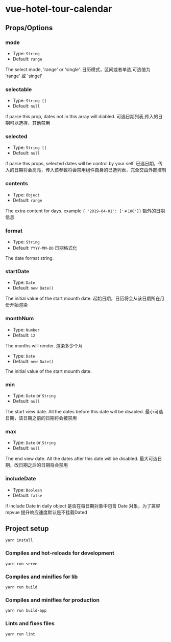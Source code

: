 # vue-hotel-tour-calendar

## Props/Options

### mode

- Type: `String`
- Default: `range`

The select mode, 'range' or 'single'.
日历模式，区间或者单选,可选值为 'range' 或 'singel'

### selectable

- Type: `String []`
- Default: `null`

if parse this prop, dates not in  this array will diabled.
可选日期列表,传入的日期可以选择，其他禁用

### selected

- Type: `String []`
- Default: `null`

if parse this props, selected dates will be control by your self.
已选日期，传入的日期将会高亮，传入该参数将会禁用组件自身的已选列表，完全交由外部控制

### contents

- Type: `Object`
- Default: `range`

The extra content for days.
example
`{ '2019-04-01': ['￥100']}`
额外的日期信息

### format

- Type: `String`
- Default: `YYYY-MM-DD`
日期格式化

The date format string.

### startDate

- Type: `Date`
- Default: `new Date()`

The initial value of the start mounth date.
起始日期，日历将会从该日期所在月份开始渲染

### monthNum

- Type: `Number`
- Default: `12`

The months will render.
渲染多少个月

- Type: `Date`
- Default: `new Date()`

The initial value of the start mounth date.

### min

- Type: `Date` or `String`
- Default: `null`

The start view date. All the dates before this date will be disabled.
最小可选日期，该日期之前的日期将会被禁用

### max

- Type: `Date` or `String`
- Default: `null`

The end view date. All the dates after this date will be disabled.
最大可选日期，改日期之后的日期将会禁用

### includeDate

- Type: `Boolean`
- Default: `false`

if include Date  in daily object
是否在每日期对象中包含 Date 对象，为了兼容 mpvue 提升响应速度默认是不挂载Dated

## Project setup
```
yarn install
```

### Compiles and hot-reloads for development
```
yarn run serve
```
### Compiles and minifies for lib
```
yarn run build
```
### Compiles and minifies for production
```
yarn run build-app
```

### Lints and fixes files
```
yarn run lint
```




